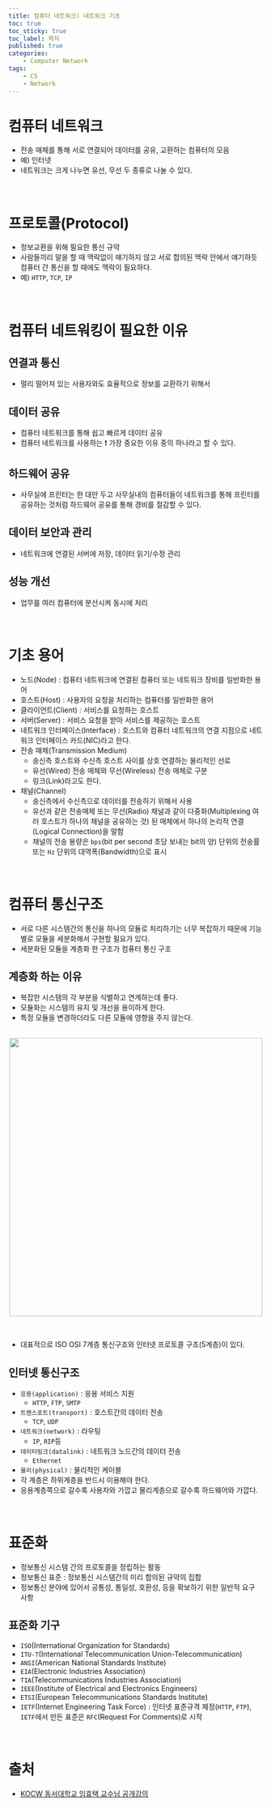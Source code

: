 ```yaml
---
title: 컴퓨터 네트워크) 네트워크 기초
toc: true
toc_sticky: true
toc_label: 목차
published: true
categories:
    - Computer Network
tags:
    - CS
    - Network
---
```

# 컴퓨터 네트워크
* 전송 매체를 통해 서로 연결되어 데이터를 공유, 교환하는 컴퓨터의 모음
* 예) 인터넷
* 네트워크는 크게 나누면 유선, 무선 두 종류로 나눌 수 있다.<br><br><br>

# 프로토콜(Protocol)
* 정보교환을 위해 필요한 통신 규약
* 사람들끼리 말을 할 때 맥락없이 얘기하지 않고 서로 합의된 맥락 안에서 얘기하듯 컴퓨터 간 통신을 할 때에도 맥락이 필요하다.
* 예) `HTTP`, `TCP`, `IP`<br><br><br>

# 컴퓨터 네트워킹이 필요한 이유
## 연결과 통신
* 멀리 떨어져 있는 사용자와도 효율적으로 정보를 교환하기 위해서

## 데이터 공유
* 컴퓨터 네트워크를 통해 쉽고 빠르게 데이터 공유
* 컴퓨터 네트워크를 사용하는 ❗️ 가장 중요한 이유 중의 하나라고 할 수 있다.

## 하드웨어 공유
* 사무실에 프린터는 한 대만 두고 사무실내의 컴퓨터들이 네트워크를 통해 프린터를 공유하는 것처럼 하드웨어 공유를 통해 경비를 절감할 수 있다.

## 데이터 보안과 관리
* 네트워크에 연결된 서버에 저장, 데이터 읽기/수정 관리

## 성능 개선
* 업무를 여러 컴퓨터에 분산시켜 동시에 처리<br><br><br>

# 기초 용어
* 노드(Node) : 컴퓨터 네트워크에 연결된 컴퓨터 또는 네트워크 장비를 일반화한 용어
* 호스트(Host) : 사용자의 요청을 처리하는 컴퓨터를 일반화한 용어
* 클라이언트(Client) : 서비스를 요청하는 호스트
* 서버(Server) : 서비스 요청을 받아 서비스를 제공하는 호스트
* 네트워크 인터페이스(Interface) : 호스트와 컴퓨터 네트워크의 연결 지점으로 네트워크 인터페이스 카드(NIC)라고 한다.
* 전송 매체(Transmission Medium)
    * 송신측 호스트와 수신측 호스트 사이를 상호 연결하는 물리적인 선로
    * 유선(Wired) 전송 매체와 무선(Wireless) 전송 매체로 구분
    * 링크(Link)라고도 한다.
* 채널(Channel)
    * 송신측에서 수신측으로 데이터를 전송하기 위해서 사용
    * 유선과 같은 전송매체 또는 무선(Radio) 채널과 같이 다중화(Multiplexing 여러 호스트가 하나의 채널을 공유하는 것) 된 매체에서 하나의 논리적 연결(Logical Connection)을 말함
    * 채널의 전송 용량은 `bps`(bit per second 초당 보내는 bit의 양) 단위의 전송률 또는 `Hz` 단위의 대역폭(Bandwidth)으로 표시<br><br><br>
    
# 컴퓨터 통신구조
* 서로 다른 시스템간의 통신을 하나의 모듈로 처리하기는 너무 복잡하기 때문에 기능별로 모듈을 세분화해서 구현할 필요가 있다. 
* 세분화된 모듈을 계층화 한 구조가 컴퓨터 통신 구조

## 계층화 하는 이유
* 복잡한 시스템의 각 부분을 식별하고 연계하는데 좋다.
* 모듈화는 시스템의 유지 및 개선을 용이하게 한다.
* 특정 모듈을 변경하더라도 다른 모듈에 영향을 주지 않는다.<br><br>

<p align="center"><img src="../../assets/images/networkHierarchy.png" width="500px" height="550px"></p><br>

* 대표적으로 ISO OSI 7계층 통신구조와 인터넷 프로토콜 구조(5계층)이 있다.

## 인터넷 통신구조
* `응용(application)` : 응용 서비스 지원
    * `HTTP`, `FTP`, `SMTP`
* `트랜스포트(transport)` : 호스트간의 데이터 전송
    * `TCP`, `UDP`
* `네트워크(network)` : 라우팅
    * `IP`, `RIP`등
* `데이터링크(datalink)` : 네트워크 노드간의 데이터 전송
    * `Ethernet`
* `물리(physical)` : 물리적인 케이블<br>
* 각 계층은 하위계층을 반드시 이용해야 한다.
* 응용계층쪽으로 갈수록 사용자와 가깝고 물리계층으로 갈수록 하드웨어와 가깝다.<br><br><br>

# 표준화
* 정보통신 시스템 간의 프로토콜을 정립하는 활동
* 정보통신 표준 : 정보통신 시스템간의 미리 합의된 규약의 집합
* 정보통신 분야에 있어서 공통성, 통일성, 호환성, 등을 확보하기 위한 일반적 요구 사항

## 표준화 기구
* `ISO`(International Organization for Standards)
* `ITU-T`(International Telecommunication Union-Telecommunication)
* `ANSI`(American National Standards Institute)
* `EIA`(Electronic Industries Association)
* `TIA`(Telecommunications Industries Association)
* `IEEE`(Institute of Electrical and Electronics Engineers)
* `ETSI`(European Telecommunications Standards Institute)
* `IETF`(Internet Engineering Task Force) : 인터넷 표준규격 제정(`HTTP`, `FTP`), `IETF`에서 만든 표준은 `RFC`(Request For Comments)로 시작<br><br><br>

# 출처
* [KOCW 동서대학교 임효택 교수님 공개강의](http://www.kocw.net/home/search/kemView.do?kemId=1357811&ar=relateCourse)
